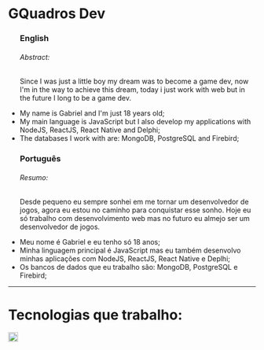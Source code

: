 <h1> GQuadros Dev </h1>

<ul>
  <h3>English</h3>
  <p>
    <h6>Abstract:</h6>
    Since I was just a little boy my dream was to become a game dev, now I'm in the way to achieve this dream, today i just work with web but in the future I long to be a game dev.
  </p>
  
  <li>My name is Gabriel and I'm just 18 years old;</li>
  <li>My main language is JavaScript but I also develop my applications with NodeJS, ReactJS, React Native and Delphi;</li>
  <li>The databases I work with are: MongoDB, PostgreSQL and Firebird;</li>
</ul>

<ul>
  <h3>Português</h3>
  <p>
    <h6>Resumo:</h6>
    Desde pequeno eu sempre sonhei em me tornar um desenvolvedor de jogos, agora eu estou no caminho para conquistar esse sonho. Hoje eu só trabalho com desenvolvimento web mas no futuro eu almejo ser um desenvolvedor de jogos.
  </p>
  
  <li>Meu nome é Gabriel e eu tenho só 18 anos;</li>
  <li>Minha linguagem principal é JavaScript mas eu também desenvolvo minhas aplicações com NodeJS, ReactJS, React Native e Deplhi;</li>
  <li>Os bancos de dados que eu trabalho são: MongoDB, PostgreSQL e Firebird;</li>
</ul>

<hr>

<h1>Tecnologias que trabalho: </h1>
<img src="https://user-images.githubusercontent.com/25181517/192108891-d86b6220-e232-423a-bf5f-90903e6887c3.png" width="20px" height="20px"> 
